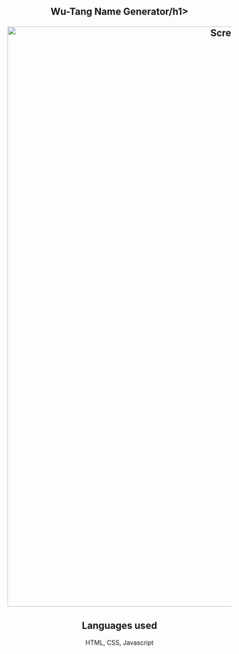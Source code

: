 <section>
  <h1 align="center">Wu-Tang Name Generator/h1>
<p align="center">

  </p>

<section align="center">
  <img width="1300" alt="Screen Shot 2022-06-05 at 5 05 23 PM" src="https://user-images.githubusercontent.com/102041426/172070602-4d6330e9-373e-497a-9d92-33cd3506f331.png">

 </section>


</section>

<h2 align="center"> Languages used</h2>
<p align="center"> HTML, CSS, Javascript  </p>
